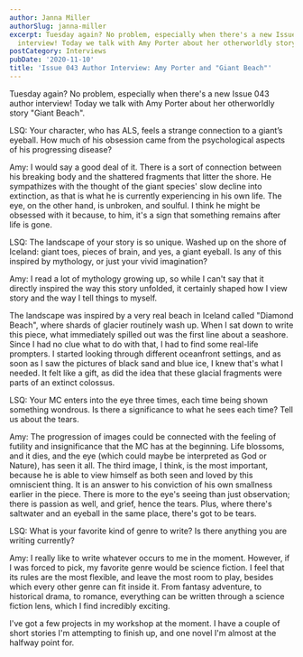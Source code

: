 ```yaml
---
author: Janna Miller
authorSlug: janna-miller
excerpt: Tuesday again? No problem, especially when there's a new Issue 043 author
  interview! Today we talk with Amy Porter about her otherworldly story "Giant Beach"...
postCategory: Interviews
pubDate: '2020-11-10'
title: 'Issue 043 Author Interview: Amy Porter and "Giant Beach"'
---
```

Tuesday again? No problem, especially when there's a new Issue 043 author interview! Today we talk with Amy Porter about her otherworldly story "Giant Beach".

LSQ: Your character, who has ALS, feels a strange connection to a giant’s eyeball. How much of his obsession came from the psychological aspects of his progressing disease?

Amy: I would say a good deal of it. There is a sort of connection between his breaking body and the shattered fragments that litter the shore. He sympathizes with the thought of the giant species' slow decline into extinction, as that is what he is currently experiencing in his own life. The eye, on the other hand, is unbroken, and soulful. I think he might be obsessed with it because, to him, it's a sign that something remains after life is gone.

LSQ: The landscape of your story is so unique. Washed up on the shore of Iceland: giant toes, pieces of brain, and yes, a giant eyeball. Is any of this inspired by mythology, or just your vivid imagination?

Amy: I read a lot of mythology growing up, so while I can't say that it directly inspired the way this story unfolded, it certainly shaped how I view story and the way I tell things to myself.

The landscape was inspired by a very real beach in Iceland called "Diamond Beach", where shards of glacier routinely wash up. When I sat down to write this piece, what immediately spilled out was the first line about a seashore. Since I had no clue what to do with that, I had to find some real-life prompters. I started looking through different oceanfront settings, and as soon as I saw the pictures of black sand and blue ice, I knew that's what I needed. It felt like a gift, as did the idea that these glacial fragments were parts of an extinct colossus.

LSQ: Your MC enters into the eye three times, each time being shown something wondrous. Is there a significance to what he sees each time? Tell us about the tears.

Amy: The progression of images could be connected with the feeling of futility and insignificance that the MC has at the beginning. Life blossoms, and it dies, and the eye (which could maybe be interpreted as God or Nature), has seen it all. The third image, I think, is the most important, because he is able to view himself as both seen and loved by this omniscient thing. It is an answer to his conviction of his own smallness earlier in the piece. There is more to the eye's seeing than just observation; there is passion as well, and grief, hence the tears. Plus, where there's saltwater and an eyeball in the same place, there's got to be tears.

LSQ: What is your favorite kind of genre to write? Is there anything you are writing currently?

Amy: I really like to write whatever occurs to me in the moment. However, if I was forced to pick, my favorite genre would be science fiction. I feel that its rules are the most flexible, and leave the most room to play, besides which every other genre can fit inside it. From fantasy adventure, to historical drama, to romance, everything can be written through a science fiction lens, which I find incredibly exciting.

I've got a few projects in my workshop at the moment. I have a couple of short stories I'm attempting to finish up, and one novel I'm almost at the halfway point for.